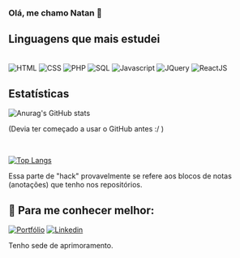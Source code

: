 
### Olá, me chamo Natan 👋

## Linguagens que mais estudei 

<br/>

<div style="display:inline-block"> 
<img align="center" alt="HTML" src="https://img.shields.io/badge/HTML5-E34F26?style=for-the-badge&logo=html5&logoColor=white"/>

<img align="center" alt="CSS" src="https://img.shields.io/badge/CSS3-1572B6?style=for-the-badge&logo=css3&logoColor=white"/>

<img align="center" alt="PHP" src="https://img.shields.io/badge/PHP-777BB4?style=for-the-badge&logo=php&logoColor=white"/>

<img align="center" alt="SQL" src="https://img.shields.io/badge/MySQL-00000F?style=for-the-badge&logo=mysql&logoColor=white"/>

<img align="center" alt="Javascript" src="https://img.shields.io/badge/JavaScript-F7DF1E?style=for-the-badge&logo=javascript&logoColor=black"/>

<img align="center" alt="JQuery" src="https://img.shields.io/badge/jQuery-0769AD?style=for-the-badge&logo=jquery&logoColor=white"/>

<img align="center" alt="ReactJS" src="https://img.shields.io/badge/React-20232A?style=for-the-badge&logo=react&logoColor=61DAFB"/>

</div>

<br/>


## Estatísticas

![Anurag's GitHub stats](https://github-readme-stats.vercel.app/api?username=NatanSan2002&show_icons=true&theme=dracula)  

(Devia ter começado a usar o GitHub antes :/ )

<br>


[![Top Langs](https://github-readme-stats.vercel.app/api/top-langs/?username=NatanSan2002&layout=compact)](https://github.com/anuraghazra/github-readme-stats)

Essa parte de "hack" provavelmente se refere aos blocos de notas (anotações) que tenho nos repositórios. 





## 🌟 Para me conhecer melhor:  

[![Portfólio](https://camo.githubusercontent.com/704b13a2bdedafaf85238e99b1c8459aa96f715f3f737031b82f12eb6620381e/68747470733a2f2f696d672e736869656c64732e696f2f62616467652f2d506f7274662543332542336c696f2d62726f776e3f7374796c653d666f722d7468652d6261646765266c6f676f3d74727565)](https://natansan2002.github.io/Meu_Portfolio/)  [![Linkedin](https://img.shields.io/badge/LinkedIn-0077B5?style=for-the-badge&logo=linkedin&logoColor=white)](https://www.linkedin.com/in/natan-santos-gomes-823a33228/)



Tenho sede de aprimoramento.



